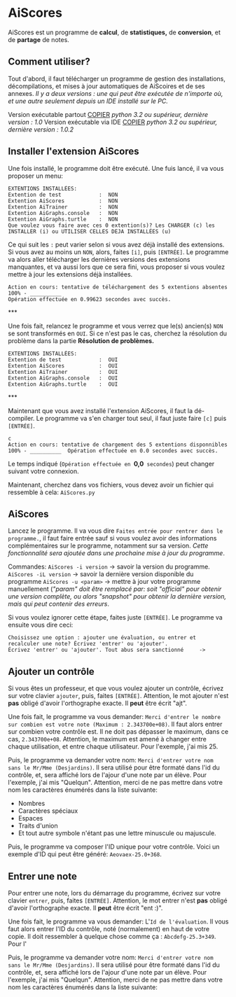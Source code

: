 # AiScores
AiScores est un programme de **calcul**, de **statistiques,** de **conversion**, et de 
**partage** de notes.

## Comment utiliser?

Tout d'abord, il faut télécharger un programme de gestion des installations, décompilations, et mises à jour automatiques de AiScoires et de ses annexes.
*Il y a deux versions : une qui peut être exécutée de n'importe où, et une autre seulement depuis un IDE installé sur le PC.*

Version exécutable partout [COPIER](https://raw.githubusercontent.com/TechnoSpiritMC/AiXtentions/main/ExtentionsLtrs.py?token=GHSAT0AAAAAACAAMGMDHMCSYYMS65WANRNWZBP25FQ)     *python 3.2 ou supérieur, dernière version : 1.0*
Version exécutable via IDE [COPIER](https://raw.githubusercontent.com/TechnoSpiritMC/AiXtentions/main/ExtentionsArrws.py?token=GHSAT0AAAAAACAAMGMDQ4F2GPXSRL2TEMF4ZBP26BA)     *python 3.2 ou supérieur, dernière version : 1.0.2*

## Installer l'extension AiScores

Une fois installé, le programme doit être exécuté. Une fuis lancé, il va vous proposer un menu:

    EXTENTIONS INSTALLÉES: 
    Extention de test            :  NON 
    Extention AiScores           :  NON 
    Extention AiTrainer          :  NON 
    Extention AiGraphs.console   :  NON 
    Extention AiGraphs.turtle    :  NON 
    Que voulez vous faire avec ces 0 extention(s)? Les CHARGER (c) les INSTALLER (i) ou UTILISER CELLES DEJA INSTALLÉES (u) 
Ce qui suit les `:` peut varier selon si vous avez déjà installé des extensions. Si vous avez au moins un `NON`, alors, faites `[i]`, puis `[ENTRÉE]`. Le programme va alors aller télécharger les dernières versions des extensions manquantes, et va aussi lors que ce sera fini, vous proposer si vous voulez mettre à jour les extensions déjà installées.

    Action en cours: tentative de téléchargement des 5 extentions absentes 
    100% - __________  
    Opération effectuée en 0.99623 secondes avec succès.

\***

Une fois fait, relancez le programme et vous verrez que le(s) ancien(s) `NON` se sont transformés en `OUI`. Si ce n'est pas le cas, cherchez la résolution du problème dans la partie **Résolution de problèmes.**

    EXTENTIONS INSTALLÉES: 
    Extention de test            :  OUI 
    Extention AiScores           :  OUI 
    Extention AiTrainer          :  OUI 
    Extention AiGraphs.console   :  OUI 
    Extention AiGraphs.turtle    :  OUI 

\***

Maintenant que vous avez installé l'extension AiScores, il faut la dé-compiler. Le programme va s'en charger tout seul, il faut juste faire `[c]` puis `[ENTRÉE]`.

    c
    Action en cours: tentative de chargement des 5 extentions disponnibles 
    100% - __________  Opération effectuée en 0.0 secondes avec succès.
Le temps indiqué (`Opération effectuée en `**0,0**` secondes`) peut changer suivant votre connexion.

Maintenant, cherchez dans vos fichiers, vous devez avoir un fichier qui ressemble à cela: `AiScores.py`

## AiScores

Lancez le programme. Il va vous dire `Faites entrée pour rentrer dans le programme.`, il faut faire entrée sauf si vous voulez avoir des informations complémentaires sur le programme, notamment sur sa version. *Cette fonctionnalité sera ajoutée dans une prochaine mise à jour du programme*.

Commandes:
`AiScores -i version`           -> savoir la version du programme.
`AiScores -iL version`         -> savoir la dernière version disponible du programme
`AiScores -u <param>`			 -> mettre à jour votre programme manuellement (*"param" doit être remplacé par: soit "official" pour obtenir une version complète, ou alors "snapshot" pour obtenir la dernière version, mais qui peut contenir des erreurs*.

Si vous voulez ignorer cette étape, faites juste `[ENTRÉE]`. Le programme va ensuite vous dire ceci:

    Choisissez une option : ajouter une évaluation, ou entrer et recalculer une note? Écrivez 'entrer' ou 'ajouter'.
    Écrivez 'entrer' ou 'ajouter'. Tout abus sera sanctionné     -> 
## Ajouter un contrôle
Si vous êtes un professeur, et que vous voulez ajouter un contrôle, écrivez sur votre clavier `ajouter`, puis, faites `[ENTRÉE]`. Attention, le mot ajouter n'est **pas** obligé d'avoir l'orthographe exacte. Il **peut** être écrit "ajt". 

Une fois fait, le programme va vous demander:
`Merci d'entrer le nombre sur combien est votre note (Maximum : 2.343700e+08)`. Il faut alors entrer sur combien votre contrôle est. Il ne doit pas dépasser le maximum, dans ce cas, `2.343700e+08`. Attention, le maximum est amené à changer entre chaque utilisation, et entre chaque utilisateur. Pour l'exemple, j'ai mis 25.

Puis, le programme va demander votre nom:
`Merci d'entrer votre nom sans le Mr/Mme (Desjardins)`. Il sera utilisé pour être formaté dans l'id du contrôle, et, sera affiché lors de l'ajour d'une note par un élève. Pour l'exemple, j'ai mis "Quelqun". Attention, merci de ne pas mettre dans votre nom les caractères énumérés dans la liste suivante:

 - Nombres 
 - Caractères spéciaux 
 - Espaces 
 - Traits d'union 
 - Et tout autre symbole n'étant pas une lettre minuscule ou majuscule.

Puis, le programme va composer l'ID unique pour votre contrôle. Voici un exemple d'ID qui peut être généré:
`Aeovaex-25.0+368`.

## Entrer une note
Pour entrer une note, lors du démarrage du programme, écrivez sur votre clavier `entrer`, puis, faites `[ENTRÉE]`. Attention, le mot entrer n'est **pas** obligé d'avoir l'orthographe exacte. Il **peut** être écrit "ent :)". 

Une fois fait, le programme va vous demander:
L'`Id de l'évaluation`. Il vous faut alors entrer l'ID du contrôle, noté (normalement) en haut de votre copie. Il doit ressembler à quelque chose comme ça : `Abcdefg-25.3+349`. Pour l'

Puis, le programme va demander votre nom:
`Merci d'entrer votre nom sans le Mr/Mme (Desjardins)`. Il sera utilisé pour être formaté dans l'id du contrôle, et, sera affiché lors de l'ajour d'une note par un élève. Pour l'exemple, j'ai mis "Quelqun". Attention, merci de ne pas mettre dans votre nom les caractères énumérés dans la liste suivante:
